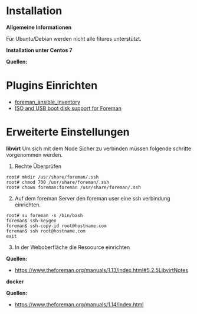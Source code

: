 Installation
=======

**Allgemeine Informationen**

Für Ubuntu/Debian werden nicht alle fitures unterstützt.

**Installation unter Centos 7**


**Quellen:**


Plugins Einrichten
===========

* [foreman_ansible_inventory](https://github.com/theforeman/foreman_ansible_inventory)
* [ISO and USB boot disk support for Foreman ](https://github.com/theforeman/foreman_bootdisk)

Erweiterte Einstellungen
===============

**libvirt**
Um sich mit dem Node Sicher zu verbinden müssen folgende schritte vorgenommen werden.


1. Rechte Überprüfen 
```
root# mkdir /usr/share/foreman/.ssh
root# chmod 700 /usr/share/foreman/.ssh
root# chown foreman:foreman /usr/share/foreman/.ssh
```

2. Auf dem foreman Server den foreman user eine ssh verbindung einrichten.
```
root# su foreman -s /bin/bash
foreman$ ssh-keygen
foreman$ ssh-copy-id root@hostname.com
foreman$ ssh root@hostname.com
exit
```

3.  In der Weboberfläche die Resoource einrichten 

**Quellen:**

* https://www.theforeman.org/manuals/1.13/index.html#5.2.5LibvirtNotes


**docker**


**Quellen:**

* https://www.theforeman.org/manuals/1.14/index.html
